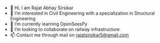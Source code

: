 - 👋 Hi, I am Rajat Abhay Sirsikar
- 👀 I’m interested in Civil Engineering with a specialization in Structural Engineering
- 🌱 I’m currently learning OpenSeesPy
- 💞️ I’m looking to collaborate on railway infrastructure
- 📫 Contact me through mail on rajatsirsikar5@gmail.com

<!---
rajat-sirsikar/rajat-sirsikar is a ✨ special ✨ repository because its `README.md` (this file) appears on your GitHub profile.
You can click the Preview link to take a look at your changes.
--->
